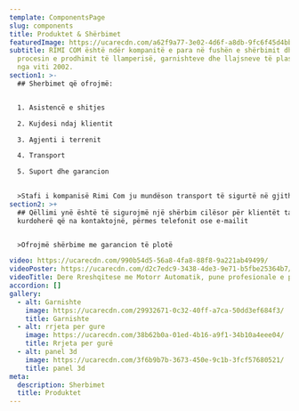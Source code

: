 ```yaml
---
template: ComponentsPage
slug: components
title: Produktet & Shërbimet
featuredImage: https://ucarecdn.com/a62f9a77-3e02-4d6f-a8db-9fc6f45d4bb6/
subtitle: RIMI COM është ndër kompanitë e para në fushën e shërbimit dhe në
  procesin e prodhimit të llamperisë, garnishteve dhe llajsneve të plastikës, që
  nga viti 2002.
section1: >-
  ## Sherbimet që ofrojmë:


  1. Asistencë e shitjes

  2. Kujdesi ndaj klientit

  3. Agjenti i terrenit

  4. Transport

  5. Suport dhe garancion

     
  >Stafi i kompanisë Rimi Com ju mundëson transport të sigurtë në gjithë Kosovën.
section2: >+
  ## Qëllimi ynë është të sigurojmë një shërbim cilësor për klientët tanë
  kurdoherë që na kontaktojnë, përmes telefonit ose e-mailit


  >Ofrojmë shërbime me garancion të plotë

video: https://ucarecdn.com/990b54d5-56a8-4fa8-88f8-9a221ab49499/
videoPoster: https://ucarecdn.com/d2c7edc9-3438-4de3-9e71-b5fbe25364b7/
videoTitle: Dere Rreshqitese me Motorr Automatik, pune profesionale e perfunduar. 🚘🏡
accordion: []
gallery:
  - alt: Garnishte
    image: https://ucarecdn.com/29932671-0c32-40ff-a7ca-50dd3ef684f3/
    title: Garnishte
  - alt: rrjeta per gure
    image: https://ucarecdn.com/38b62b0a-01ed-4b16-a9f1-34b10a4eee04/
    title: Rrjeta per gurë
  - alt: panel 3d
    image: https://ucarecdn.com/3f6b9b7b-3673-450e-9c1b-3fcf57680521/
    title: panel 3d
meta:
  description: Sherbimet
  title: Produktet
---
```

